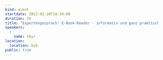 ```yaml
---
kind: event
startdate: 2012-02-20T18:30:00
duration: 1h
title: "Expertengespräch: E-Book-Reader - informativ und ganz praktisch"
speakers:
  -
    name: Skyr
location:
  location: bib
public: true
---
```


